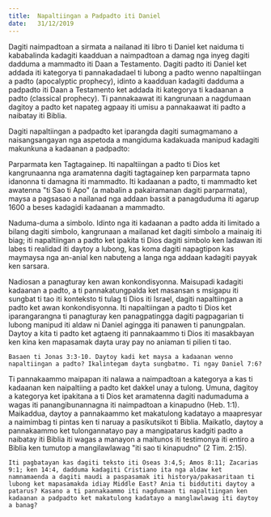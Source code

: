 ```yaml
---
title:  Napaltiingan a Padpadto iti Daniel
date:   31/12/2019
---
```


Dagiti naimpadtoan a sirmata a nailanad iti libro ti Daniel ket naiduma ti kababalinda kadagiti kaadduan a naimpadtoan a damag nga inyeg dagiti dadduma a mammadto iti Daan a Testamento. Dagiti padto iti Daniel ket addada iti kategorya ti pannakadadael ti lubong a padto wenno napaltiingan a padto (apocalyptic prophecy), idinto a kaadduan kadagiti dadduma a padpadto iti Daan a Testamento ket addada iti kategorya ti kadaanan a padto (classical prophecy). Ti pannakaawat iti kangrunaan a nagdumaan dagitoy a padto ket napateg agpaay iti umisu a pannakaawat iti padto a naibatay iti Biblia.

Dagiti napaltiingan a padpadto ket iparangda dagiti sumagmamano a naisangsangayan nga aspetoda a mangiduma kadakuada manipud kadagiti makunkuna a kadaanan a padpadto:

Parparmata ken Tagtagainep. Iti napaltiingan a padto ti Dios ket kangrunaanna nga aramatenna dagiti tagtagainep ken parparmata tapno idanonna ti damagna iti mammadto. Iti kadaanan a padto, ti mammadto ket awatenna "ti Sao ti Apo" (a mabalin a pakairamanan dagiti parparmata), maysa a pagsasao a nailanad nga addaan bassit a panagduduma iti agarup 1600 a beses kadagidi kadaanan a mammadto.

Naduma-duma a simbolo. Idinto nga iti kadaanan a padto adda iti limitado a bilang dagiti simbolo, kangrunaan a mailanad ket dagiti simbolo a mainaig iti biag; iti napaltiingan a padto ket ipakita ti Dios dagiti simbolo ken ladawan iti labes ti realidad iti daytoy a lubong, kas koma dagiti napagtipon kas maymaysa nga an-anial ken nabuteng a langa nga addaan kadagiti payyak ken sarsara.

Nadiosan a panagturay ken awan konkondisyonna. Maisupadi kadagiti kadaanan a padto, a ti pannakatungpalda ket masansan s msigapu iti sungbat ti tao iti konteksto ti tulag ti Dios iti Israel, dagiti napaltiingan a padto ket awan konkondisyonna. Iti napaltiingan a padto ti Dios ket iparangarangna ti panagturay ken panagpatingga dagiti pagpagarian ti lubong manipud iti aldaw ni Daniel agingga iti panawen ti panungpalan. Daytoy a kita ti padto ket agtaeng iti pannakaammo ti Dios iti masakbayan ken kina ken mapasamak dayta uray pay no aniaman ti pilien ti tao.

`Basaen ti Jonas 3:3-10. Daytoy kadi ket maysa a kadaanan wenno napaltiingan a padto? Ikalintegam dayta sungbatmo. Ti ngay Daniel 7:6?`

Ti pannakaammo maipapan iti nalawa a naimpadtoan a kategorya a kas ti kadaanan ken naipaltiing a padto ket dakkel unay a tulong. Umuna, dagitoy a kategorya ket ipakitana a ti Dios ket aramatenna dagiti nadumaduma a wagas iti panangibunannagna iti naimpadtoan a kinapudno (Heb. 1:1). Maikaddua, daytoy a pannakaammo ket makatulong kadatayo a maapresyar a naimimbag ti pintas ken ti naruay a pasikutsikot ti Biblia. Maikatlo, daytoy a pannakaammo ket tulongannatayo pay a mangipatarus kadgiti padto a naibatay iti Biblia iti wagas a manayon a maitunos iti testimonya iti entiro a Biblia ken tumutop a mangilawlawag "iti sao ti kinapudno" (2 Tim. 2:15).

`Iti pagbatayan kas dagiti teksto iti Oseas 3:4,5; Amos 8:11; Zacarias 9:1; ken 14:4, dadduma kadagiti Cristiano ita nga aldaw ket namnamaenda a dagiti maudi a paspasamak iti historya/pakasaritaan ti lubong ket mapasamakda idiay Middle East? Ania ti biddutiti daytoy a patarus? Kasano a ti pannakaammo iti nagdumaan ti napaltiingan ken kadaanan a padpadto ket makatulong kadatayo a manglawlawag iti daytoy a banag?`
